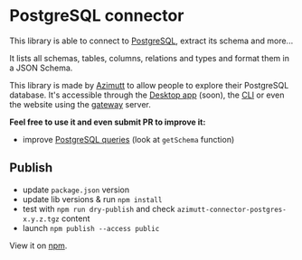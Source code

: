 # PostgreSQL connector

This library is able to connect to [PostgreSQL](https://www.postgresql.org), extract its schema and more...

It lists all schemas, tables, columns, relations and types and format them in a JSON Schema.

This library is made by [Azimutt](https://azimutt.app) to allow people to explore their PostgreSQL database.
It's accessible through the [Desktop app](../../desktop) (soon), the [CLI](https://www.npmjs.com/package/azimutt) or even the website using the [gateway](../../gateway) server.

**Feel free to use it and even submit PR to improve it:**

- improve [PostgreSQL queries](./src/postgres.ts) (look at `getSchema` function)

## Publish

- update `package.json` version
- update lib versions & run `npm install`
- test with `npm run dry-publish` and check `azimutt-connector-postgres-x.y.z.tgz` content
- launch `npm publish --access public`

View it on [npm](https://www.npmjs.com/package/@azimutt/connector-postgres).
